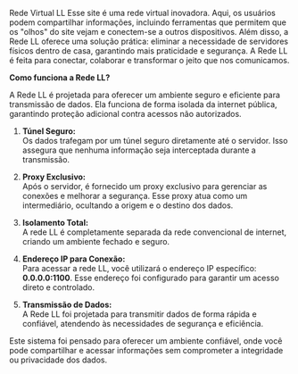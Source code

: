 Rede Virtual LL
Esse site é uma rede virtual inovadora.
Aqui, os usuários podem compartilhar informações, incluindo ferramentas que permitem que os "olhos" do site vejam e conectem-se a outros dispositivos.
Além disso, a Rede LL oferece uma solução prática: eliminar a necessidade de servidores físicos dentro de casa, garantindo mais praticidade e segurança.
A Rede LL é feita para conectar, colaborar e transformar o jeito que nos comunicamos.

**Como funciona a Rede LL?**  

A Rede LL é projetada para oferecer um ambiente seguro e eficiente para transmissão de dados. Ela funciona de forma isolada da internet pública, garantindo proteção adicional contra acessos não autorizados.  

1. **Túnel Seguro:**  
   Os dados trafegam por um túnel seguro diretamente até o servidor. Isso assegura que nenhuma informação seja interceptada durante a transmissão.  

2. **Proxy Exclusivo:**  
   Após o servidor, é fornecido um proxy exclusivo para gerenciar as conexões e melhorar a segurança. Esse proxy atua como um intermediário, ocultando a origem e o destino dos dados.  

3. **Isolamento Total:**  
   A rede LL é completamente separada da rede convencional de internet, criando um ambiente fechado e seguro.  

4. **Endereço IP para Conexão:**  
   Para acessar a rede LL, você utilizará o endereço IP específico: **0.0.0.0:1100**. Esse endereço foi configurado para garantir um acesso direto e controlado.  

5. **Transmissão de Dados:**  
   A Rede LL foi projetada para transmitir dados de forma rápida e confiável, atendendo às necessidades de segurança e eficiência.  

Este sistema foi pensado para oferecer um ambiente confiável, onde você pode compartilhar e acessar informações sem comprometer a integridade ou privacidade dos dados.
